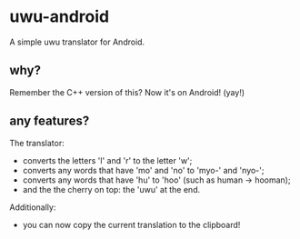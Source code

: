 # uwu-android
A simple uwu translator for Android.

## why?
Remember the C++ version of this? Now it's on Android! (yay!)

## any features?
The translator:
- converts the letters 'l' and 'r' to the letter 'w';
- converts any words that have 'mo' and 'no' to 'myo-' and 'nyo-';
- converts any words that have 'hu' to 'hoo' (such as human -> hooman);
- and the the cherry on top: the 'uwu' at the end.

Additionally:
- you can now copy the current translation to the clipboard!
